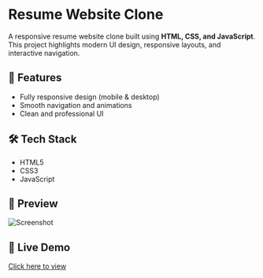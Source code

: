 # Resume Website Clone  

A responsive resume website clone built using **HTML, CSS, and JavaScript**.  
This project highlights modern UI design, responsive layouts, and interactive navigation.  

## 🚀 Features
- Fully responsive design (mobile & desktop)
- Smooth navigation and animations
- Clean and professional UI

## 🛠️ Tech Stack
- HTML5
- CSS3
- JavaScript

## 📸 Preview
![Screenshot](screenshot.png)  <!-- upload a screenshot if possible -->

## 🔗 Live Demo
[Click here to view](https://Vishal496-beep.github.io/resume-website-clone/)  
